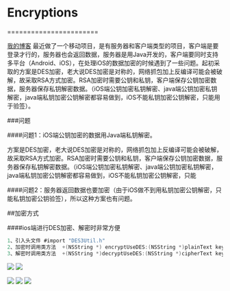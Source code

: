 # Encryptions
=======================
 
 
[我的博客](http://blog.sina.com.cn/s/articlelist_5042266328_0_1.html "悬停显示")
最近做了一个移动项目，是有服务器和客户端类型的项目，客户端是要登录才行的，服务器也会返回数据，服务器是用Java开发的，客户端要同时支持多平台（Android、iOS），在处理iOS的数据加密的时候遇到了一些问题。起初采取的方案是DES加密，老大说DES加密是对称的，网络抓包加上反编译可能会被破解，故采取RSA方式加密。RSA加密时需要公钥和私钥，客户端保存公钥加密数据，服务器保存私钥解密数据。（iOS端公钥加密私钥解密、java端公钥加密私钥解密，java端私钥加密公钥解密都容易做到，iOS不能私钥加密公钥解密，只能用于验签）。

###问题

####问题1：iOS端公钥加密的数据用Java端私钥解密。

方案是DES加密，老大说DES加密是对称的，网络抓包加上反编译可能会被破解，故采取RSA方式加密。RSA加密时需要公钥和私钥，客户端保存公钥加密数据，服务器保存私钥解密数据。（iOS端公钥加密私钥解密、java端公钥加密私钥解密，java端私钥加密公钥解密都容易做到，iOS不能私钥加密公钥解密，只能


####问题2：服务器返回数据也要加密（由于iOS做不到用私钥加密公钥解密，只能私钥加密公钥验签），所以这种方案也有问题。

##加密方式

####ios端进行DES加密、解密时非常方便
```Objective-C
1、引入头文件 #import "DES3Util.h"
2、加密时调用类方法  +(NSString *) encryptUseDES:(NSString *)plainText key:(NSString *)key;
3、解密时调用类方法  +(NSString *)decryptUseDES:(NSString *)cipherText key:(NSString *)key;
```

 ![](http://s11.sinaimg.cn/large/005vePOggy6YsmPh0XU6a&690)  ![](http://s4.sinaimg.cn/large/005vePOggy6YsmPyg9Bf3&690) 

![](http://s5.sinaimg.cn/large/005vePOggy6YsmPBSQYf4&690)  ![](http://s13.sinaimg.cn/large/005vePOggy6YsmPFNYo8c&690) 
![](https://github.com/Flying-Einstein/Encryptions/blob/master/Encryption/11.png)
